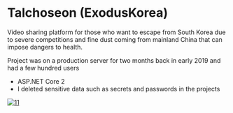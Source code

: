 # Talchoseon (ExodusKorea)

Video sharing platform for those who want to escape from South Korea due to severe competitions and fine dust coming from mainland China that can impose dangers to health.

Project was on a production server for two months back in early 2019 and had a few hundred users  

- ASP.NET Core 2
- I deleted sensitive data such as secrets and passwords in the projects

<a href="https://ibb.co/J38F30Z"><img src="https://i.ibb.co/SfH7fWS/11.png" alt="11" border="0"></a>
